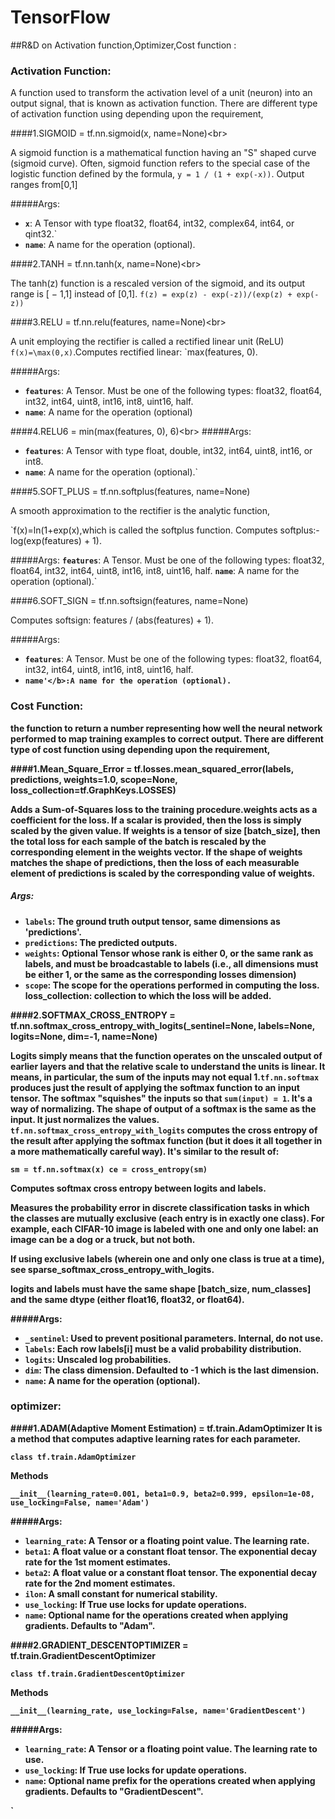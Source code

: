 # TensorFlow
##R&amp;D on Activation function,Optimizer,Cost function :
### Activation Function:

  A function used to transform the activation level of a unit (neuron) into an output signal, that is known as activation function. There are different type of activation function using depending upon the requirement,
  
####1.SIGMOID = tf.nn.sigmoid(x, name=None)<br\>


   A sigmoid function is a mathematical function having an "S" shaped curve (sigmoid curve). Often, sigmoid function refers to the special case of the logistic function  defined by the formula,
              `y = 1 / (1 + exp(-x))`. Output ranges from[0,1]

#####Args: 
 
 *  <b>`x`</b>: A Tensor with type float32, float64, int32, complex64, int64, or qint32.`
 *  <b>`name`</b>: A name for the operation (optional).

####2.TANH = tf.nn.tanh(x, name=None)<br\>

The tanh(z) function is a rescaled version of the sigmoid, and its output range is [ − 1,1] instead of [0,1]. 
 `f(z) = exp(z) - exp(-z))/(exp(z) + exp(-z))`
 
####3.RELU = tf.nn.relu(features, name=None)<br\>
 
 A unit employing the rectifier is  called a rectified linear unit (ReLU) ` f(x)=\max(0,x)`.Computes rectified linear: `max(features, 0).
 
#####Args:

*  <b>`features`</b>: A Tensor. Must be one of the following types: float32, float64, int32, int64, uint8, int16, int8, uint16, half.
*  <b>`name`</b>: A name for the operation (optional)

####4.RELU6 = min(max(features, 0), 6)<br\>
#####Args:

*  <b>`features`</b>: A Tensor with type float, double, int32, int64, uint8, int16, or int8.
*  <b>`name`</b>: A name for the operation (optional).`

####5.SOFT_PLUS = tf.nn.softplus(features, name=None)

A smooth approximation to the rectifier is the analytic function,

`f(x)=ln(1+exp(x),which is called the softplus function. Computes softplus:- log(exp(features) + 1).

#####Args:
<b>`features`</b>: A Tensor. Must be one of the following types: float32, float64, int32, int64, uint8, int16, int8, uint16, half.
<b>`name`</b>: A name for the operation (optional).`

####6.SOFT_SIGN = tf.nn.softsign(features, name=None)

Computes softsign: features / (abs(features) + 1).

#####Args:

*  <b>`features`</b>: A Tensor. Must be one of the following types: float32, float64, int32, int64, uint8, int16, int8, uint16, half.  
*  <b>`name'</b>:A name for the operation (optional).`

### Cost Function:

the function to return a number representing how well the neural network performed to map training examples to correct output. There are different type of cost function using depending upon the requirement,

####1.Mean_Square_Error = tf.losses.mean_squared_error(labels, predictions, weights=1.0, scope=None, loss_collection=tf.GraphKeys.LOSSES)

Adds a Sum-of-Squares loss to the training procedure.weights acts as a coefficient for the loss. If a scalar is provided, then the loss is simply scaled by the given value. If weights is a tensor of size [batch_size], then the total loss for each sample of the batch is rescaled by the corresponding element in the weights vector. If the shape of weights matches the shape of predictions, then the loss of each measurable element of predictions is scaled by the corresponding value of weights.

##### Args:

*  <b>`labels`</b>: The ground truth output tensor, same dimensions as 'predictions'.
*  <b>`predictions`</b>: The predicted outputs.
*  <b>`weights`</b>: Optional Tensor whose rank is either 0, or the same rank as labels, and must be broadcastable to labels (i.e., all dimensions must be either 1, or the same as the corresponding losses dimension)
*  <b>`scope`</b>: The scope for the operations performed in computing the loss. loss_collection: collection to which the loss will be added.


####2.SOFTMAX_CROSS_ENTROPY = tf.nn.softmax_cross_entropy_with_logits(_sentinel=None, labels=None, logits=None, dim=-1, name=None)

Logits simply means that the function operates on the unscaled output of earlier layers and that the relative scale to understand the units is linear. It means, in particular, the sum of the inputs may not equal 1.`tf.nn.softmax` produces just the result of applying the softmax function to an input tensor. The softmax "squishes" the inputs so that `sum(input) = 1`.   It's a way of normalizing. The shape of output of a softmax is the same as the input. It just normalizes the values.
 `tf.nn.softmax_cross_entropy_with_logits` computes the cross entropy of the result after applying the softmax function (but it does it all together in a more mathematically careful way). It's similar to the result of:

`sm = tf.nn.softmax(x)
ce = cross_entropy(sm)`

Computes softmax cross entropy between logits and labels.

Measures the probability error in discrete classification tasks in which the classes are mutually exclusive (each entry is in exactly one class). For example, each CIFAR-10 image is labeled with one and only one label: an image can be a dog or a truck, but not both.

If using exclusive labels (wherein one and only one class is true at a time), see sparse_softmax_cross_entropy_with_logits.

logits and labels must have the same shape [batch_size, num_classes] and the same dtype (either float16, float32, or float64).

#####Args:

*  <b>`_sentinel`</b>: Used to prevent positional parameters. Internal, do not use.
*  <b>`labels`</b>: Each row labels[i] must be a valid probability distribution.
*  <b>`logits`</b>: Unscaled log probabilities.
*  <b>`dim`</b>: The class dimension. Defaulted to -1 which is the last dimension.
*  <b>`name`</b>: A name for the operation (optional).

### optimizer:

####1.ADAM(Adaptive Moment Estimation) = tf.train.AdamOptimizer 
It is a method that computes adaptive learning rates for each parameter.

`class tf.train.AdamOptimizer`

Methods

`__init__(learning_rate=0.001, beta1=0.9, beta2=0.999, epsilon=1e-08, use_locking=False, name='Adam')`


#####Args:

*  <b>`learning_rate`</b>: A Tensor or a floating point value. The learning rate.
*  <b>`beta1`</b>: A float value or a constant float tensor. The exponential decay rate for the 1st moment estimates.
*  <b>`beta2`</b>: A float value or a constant float tensor. The exponential decay rate for the 2nd moment estimates.
*  <b>`ilon`</b>: A small constant for numerical stability.
*  <b>`use_locking`</b>: If True use locks for update operations.
*  <b>`name`</b>: Optional name for the operations created when applying gradients. Defaults to "Adam".

####2.GRADIENT_DESCENTOPTIMIZER = tf.train.GradientDescentOptimizer

`class tf.train.GradientDescentOptimizer`

Methods

`__init__(learning_rate, use_locking=False, name='GradientDescent')`

#####Args:

*  <b>`learning_rate`</b>: A Tensor or a floating point value. The learning rate to use.
*  <b>`use_locking`</b>: If True use locks for update operations.
*  <b>`name`</b>: Optional name prefix for the operations created when applying gradients. Defaults to "GradientDescent".
















`


               

    
 
         
        

